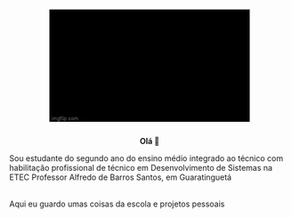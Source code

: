 <h1 align = "center">
  <img src = "https://github.com/GUILEERME/GUILEERME/blob/main/assets/hello-world-seytonic.gif" alt="GIF hello world">
</h1>

<p align = "center">
  <b> Olá 👋 </b>
  <p> Sou estudante do segundo ano do ensino médio integrado ao técnico com habilitação profissional de técnico em Desenvolvimento
             de Sistemas na ETEC Professor Alfredo de Barros Santos, em Guaratinguetá</p>
</p>
<br>
Aqui eu guardo umas coisas da escola e projetos pessoais 

